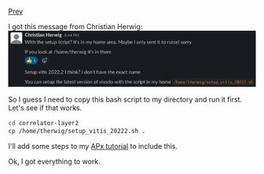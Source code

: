 [Prev](/FPGA_deployment/Wed_Apr_19_2023.md)

I got this message from Christian Herwig:
![](FPGA_deployment/img/christian_message_Wed_Apr_19_2023.png)

So I guess I need to copy this bash script to my directory and run it first. Let's see if that works. 
```sh
cd correlator-layer2
cp /home/therwig/setup_vitis_20222.sh .
```

I'll add some steps to my [APx tutorial](/knowledge_base/APx.md) to include this.

Ok, I got everything to work.